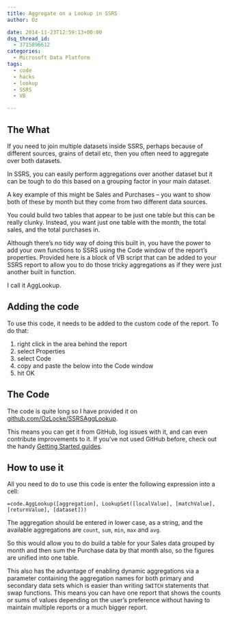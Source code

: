 ```yaml
---
title: Aggregate on a Lookup in SSRS
author: Oz

date: 2014-11-23T12:59:13+00:00
dsq_thread_id:
  - 3715896612
categories:
  - Microsoft Data Platform
tags:
  - code
  - hacks
  - lookup
  - SSRS
  - VB

---
```

## The What

If you need to join multiple datasets inside SSRS, perhaps because of different sources, grains of detail etc, then you often need to aggregate over both datasets.

In SSRS, you can easily perform aggregations over another dataset but it can be tough to do this based on a grouping factor in your main dataset.

A key example of this might be Sales and Purchases &#8211; you want to show both of these by month but they come from two different data sources.

You could build two tables that appear to be just one table but this can be really clunky. Instead, you want just one table with the month, the total sales, and the total purchases in.

Although there&#8217;s no tidy way of doing this built in, you have the power to add your own functions to SSRS using the Code window of the report&#8217;s properties. Provided here is a block of VB script that can be added to your SSRS report to allow you to do those tricky aggregations as if they were just another built in function.

I call it AggLookup.

<!--more-->

## Adding the code

To use this code, it needs to be added to the custom code of the report. To do that:

  1. right click in the area behind the report
  2. select Properties
  3. select Code
  4. copy and paste the below into the Code window
  5. hit OK

## The Code

The code is quite long so I have provided it on [github.com/OzLocke/SSRSAggLookup][1].

This means you can get it from GitHub, log issues with it, and can even contribute improvements to it. If you&#8217;ve not used GitHub before, check out the handy [Getting Started guides][2].

## How to use it

All you need to do to use this code is enter the following expression into a cell:

`=code.AggLookup([aggregation], LookupSet([localValue], [matchValue], [returnValue], [dataset]))`

The aggregation should be entered in lower case, as a string, and the available aggregations are `count`, `sum`, `min`, `max` and `avg`.

So this would allow you to do build a table for your Sales data grouped by month and then sum the Purchase data by that month also, so the figures are unified into one table.

This also has the advantage of enabling dynamic aggregations via a parameter containing the aggregation names for both primary and secondary data sets which is easier than writing `SWITCH` statements that swap functions.&nbsp;This means you can have one report that shows the counts or sums of values depending on the user&#8217;s preference without having to maintain multiple reports or a much bigger report.

 [1]: https://github.com/OzLocke/SSRSAggLookup
 [2]: https://guides.github.com/